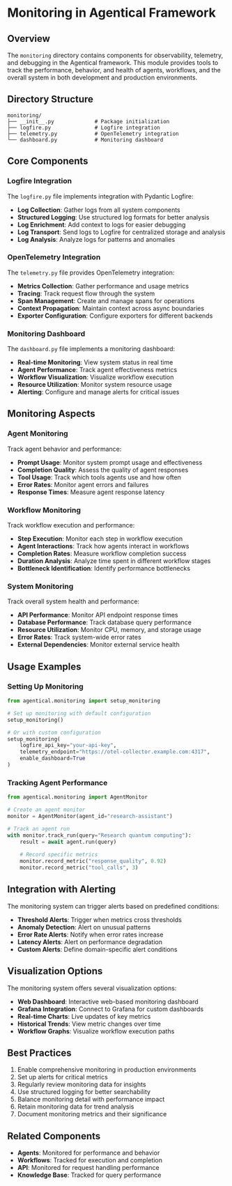 # Monitoring in Agentical Framework

## Overview

The `monitoring` directory contains components for observability, telemetry, and debugging in the Agentical framework. This module provides tools to track the performance, behavior, and health of agents, workflows, and the overall system in both development and production environments.

## Directory Structure

```
monitoring/
├── __init__.py             # Package initialization
├── logfire.py              # Logfire integration
├── telemetry.py            # OpenTelemetry integration
└── dashboard.py            # Monitoring dashboard
```

## Core Components

### Logfire Integration

The `logfire.py` file implements integration with Pydantic Logfire:

- **Log Collection**: Gather logs from all system components
- **Structured Logging**: Use structured log formats for better analysis
- **Log Enrichment**: Add context to logs for easier debugging
- **Log Transport**: Send logs to Logfire for centralized storage and analysis
- **Log Analysis**: Analyze logs for patterns and anomalies

### OpenTelemetry Integration

The `telemetry.py` file provides OpenTelemetry integration:

- **Metrics Collection**: Gather performance and usage metrics
- **Tracing**: Track request flow through the system
- **Span Management**: Create and manage spans for operations
- **Context Propagation**: Maintain context across async boundaries
- **Exporter Configuration**: Configure exporters for different backends

### Monitoring Dashboard

The `dashboard.py` file implements a monitoring dashboard:

- **Real-time Monitoring**: View system status in real time
- **Agent Performance**: Track agent effectiveness metrics
- **Workflow Visualization**: Visualize workflow execution
- **Resource Utilization**: Monitor system resource usage
- **Alerting**: Configure and manage alerts for critical issues

## Monitoring Aspects

### Agent Monitoring

Track agent behavior and performance:

- **Prompt Usage**: Monitor system prompt usage and effectiveness
- **Completion Quality**: Assess the quality of agent responses
- **Tool Usage**: Track which tools agents use and how often
- **Error Rates**: Monitor agent errors and failures
- **Response Times**: Measure agent response latency

### Workflow Monitoring

Track workflow execution and performance:

- **Step Execution**: Monitor each step in workflow execution
- **Agent Interactions**: Track how agents interact in workflows
- **Completion Rates**: Measure workflow completion success
- **Duration Analysis**: Analyze time spent in different workflow stages
- **Bottleneck Identification**: Identify performance bottlenecks

### System Monitoring

Track overall system health and performance:

- **API Performance**: Monitor API endpoint response times
- **Database Performance**: Track database query performance
- **Resource Utilization**: Monitor CPU, memory, and storage usage
- **Error Rates**: Track system-wide error rates
- **External Dependencies**: Monitor external service health

## Usage Examples

### Setting Up Monitoring

```python
from agentical.monitoring import setup_monitoring

# Set up monitoring with default configuration
setup_monitoring()

# Or with custom configuration
setup_monitoring(
    logfire_api_key="your-api-key",
    telemetry_endpoint="https://otel-collector.example.com:4317",
    enable_dashboard=True
)
```

### Tracking Agent Performance

```python
from agentical.monitoring import AgentMonitor

# Create an agent monitor
monitor = AgentMonitor(agent_id="research-assistant")

# Track an agent run
with monitor.track_run(query="Research quantum computing"):
    result = await agent.run(query)
    
    # Record specific metrics
    monitor.record_metric("response_quality", 0.92)
    monitor.record_metric("tool_calls", 3)
```

## Integration with Alerting

The monitoring system can trigger alerts based on predefined conditions:

- **Threshold Alerts**: Trigger when metrics cross thresholds
- **Anomaly Detection**: Alert on unusual patterns
- **Error Rate Alerts**: Notify when error rates increase
- **Latency Alerts**: Alert on performance degradation
- **Custom Alerts**: Define domain-specific alert conditions

## Visualization Options

The monitoring system offers several visualization options:

- **Web Dashboard**: Interactive web-based monitoring dashboard
- **Grafana Integration**: Connect to Grafana for custom dashboards
- **Real-time Charts**: Live updates of key metrics
- **Historical Trends**: View metric changes over time
- **Workflow Graphs**: Visualize workflow execution paths

## Best Practices

1. Enable comprehensive monitoring in production environments
2. Set up alerts for critical metrics
3. Regularly review monitoring data for insights
4. Use structured logging for better searchability
5. Balance monitoring detail with performance impact
6. Retain monitoring data for trend analysis
7. Document monitoring metrics and their significance

## Related Components

- **Agents**: Monitored for performance and behavior
- **Workflows**: Tracked for execution and completion
- **API**: Monitored for request handling performance
- **Knowledge Base**: Tracked for query performance